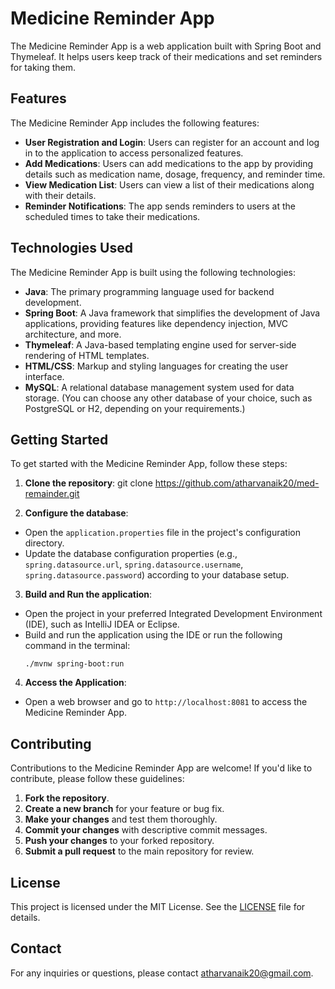 # Medicine Reminder App

The Medicine Reminder App is a web application built with Spring Boot and Thymeleaf. It helps users keep track of their medications and set reminders for taking them.

## Features

The Medicine Reminder App includes the following features:

- **User Registration and Login**: Users can register for an account and log in to the application to access personalized features.
- **Add Medications**: Users can add medications to the app by providing details such as medication name, dosage, frequency, and reminder time.
- **View Medication List**: Users can view a list of their medications along with their details.
- **Reminder Notifications**: The app sends reminders to users at the scheduled times to take their medications.

## Technologies Used

The Medicine Reminder App is built using the following technologies:

- **Java**: The primary programming language used for backend development.
- **Spring Boot**: A Java framework that simplifies the development of Java applications, providing features like dependency injection, MVC architecture, and more.
- **Thymeleaf**: A Java-based templating engine used for server-side rendering of HTML templates.
- **HTML/CSS**: Markup and styling languages for creating the user interface.
- **MySQL**: A relational database management system used for data storage. (You can choose any other database of your choice, such as PostgreSQL or H2, depending on your requirements.)

## Getting Started

To get started with the Medicine Reminder App, follow these steps:

1. **Clone the repository**:
git clone https://github.com/atharvanaik20/med-remainder.git


2. **Configure the database**:
- Open the `application.properties` file in the project's configuration directory.
- Update the database configuration properties (e.g., `spring.datasource.url`, `spring.datasource.username`, `spring.datasource.password`) according to your database setup.

3. **Build and Run the application**:
- Open the project in your preferred Integrated Development Environment (IDE), such as IntelliJ IDEA or Eclipse.
- Build and run the application using the IDE or run the following command in the terminal:
  ```
  ./mvnw spring-boot:run
  ```

4. **Access the Application**:
- Open a web browser and go to `http://localhost:8081` to access the Medicine Reminder App.

## Contributing

Contributions to the Medicine Reminder App are welcome! If you'd like to contribute, please follow these guidelines:

1. **Fork the repository**.
2. **Create a new branch** for your feature or bug fix.
3. **Make your changes** and test them thoroughly.
4. **Commit your changes** with descriptive commit messages.
5. **Push your changes** to your forked repository.
6. **Submit a pull request** to the main repository for review.

## License

This project is licensed under the MIT License. See the [LICENSE](LICENSE) file for details.

## Contact

For any inquiries or questions, please contact [atharvanaik20@gmail.com](mailto:atharvanaik20@gmail.com).

